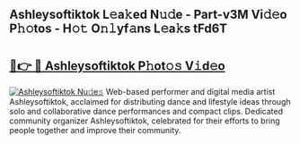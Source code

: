 ## Ashleysoftiktok L𝚎a𝚔ed N𝚞𝚍e - Part-v3M Vi𝚍𝚎o P𝚑𝚘tos - H𝚘𝚝 O𝚗𝚕yf𝚊ns L𝚎a𝚔s tFd6T

# <h2><a href="http://kf5vfz.oniu.top/?m=Ashleysoftiktok">🔗👉 🔴 Ashleysoftiktok P𝚑ot𝚘𝚜 V𝚒d𝚎o</a></h2>

[![Ashleysoftiktok Nu𝚍e𝚜](https://i.imgur.com/0qMVB7G.gif)](http://kf5vfz.oniu.top/?m=Ashleysoftiktok)
Web-based performer and digital media artist Ashleysoftiktok, acclaimed for distributing dance and lifestyle ideas through solo and collaborative dance performances and compact clips. Dedicated community organizer Ashleysoftiktok, celebrated for their efforts to bring people together and improve their community.  
